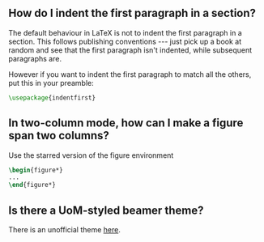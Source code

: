 ## How do I indent the first paragraph in a section?
The default behaviour in LaTeX is not to indent the first paragraph in a section. This follows publishing conventions --- just pick up a book at random and see that the first paragraph isn't indented, while subsequent paragraphs are.

However if you want to indent the first paragraph to match all the others, put this in your preamble:
```tex
\usepackage{indentfirst}
```

## In two-column mode, how can I make a figure span two columns?
Use the starred version of the figure environment
```latex
\begin{figure*} 
...
\end{figure*}
```
## Is there a UoM-styled beamer theme?
There is an unofficial theme [here](https://github.com/mundya/unofficial-university-of-manchester-beamer).
